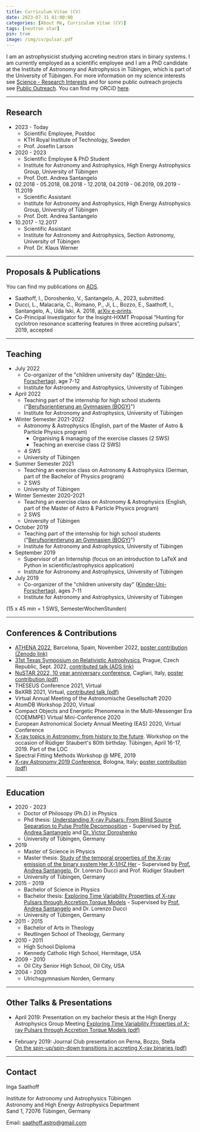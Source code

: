 ```yaml
---
title: Curriculum Vitae (CV)
date: 2023-07-31 01:00:00
categories: [About Me, Curriculum Vitae (CV)]
tags: [neutron star]
pin: true
image: /img/cv/pulsar.pdf
---
```


I am an astrophysicist studying accreting neutron stars in binary systems. I am currently employed as a scientific employee and I am a PhD candidate at the Institute of Astronomy and Astrophysics in Tübingen, which is part of the University of Tübingen. For more information on my science interests see [Science - Research Interests](https://isaathoff.github.io/posts/science/) and for some public outreach projects see [Public Outreach](https://isaathoff.github.io/categories/public-outreach/). You can find my ORCiD [here](https://orcid.org/0000-0002-3068-7275).

---
## Research

- 2023 - Today
    - Scientific Employee, Postdoc
    - KTH Royal Institute of Technology, Sweden
    - Prof. Josefin Larson
- 2020 - 2023
    - Scientific Employee & PhD Student
    - Institute for Astronomy and Astrophysics, High Energy Astrophysics Group, University of Tübingen
    - Prof. Dott. Andrea Santangelo
- 02.2018 - 05.2018, 08.2018 - 12.2018, 04.2019 - 06.2019, 09.2019 - 11.2019
    - Scientific Assistant
    - Institute for Astronomy and Astrophysics, High Energy Astrophysics Group, University of Tübingen
    - Prof. Dott. Andrea Santangelo
- 10.2017 - 12.2017
    - Scientific Assistant
    - Institute for Astronomy and Astrophysics, Section Astronomy, University of Tübingen
    - Prof. Dr. Klaus Werner

---

## Proposals & Publications

You can find my publications on [ADS](https://ui.adsabs.harvard.edu/search/q=author%3A(%22saathoff%2C%20inga%22)&sort=date%20desc%2C%20bibcode%20desc&p_=0).

- Saathoff, I., Doroshenko, V., Santangelo, A., 2023, submitted.
- Ducci, L., Malacaria, C., Romano, P., Ji, L., Bozzo, E., Saathoff, I., Santangelo, A., Uda Iski, A. 2018, [arXiv e-prints](https://arxiv.org/abs/1811.12795).
- Co-Principal Investigator for the Insight-HXMT Proposal “Hunting for cyclotron resonance scattering features in three accreting pulsars”, 2019, accepted

---

## Teaching

- July 2022
    - Co-organizer of the "children university day" ([Kinder-Uni-Forschertag](https://uni-tuebingen.de/de/160168)), age 7-12
    - Institute for Astronomy and Astrophysics, University of Tübingen
- April 2022
    - Teaching part of the internship for high school students ("[Berufsorientierung an Gymnasien (BOGY)](https://uni-tuebingen.de/fakultaeten/mathematisch-naturwissenschaftliche-fakultaet/fachbereiche/physik/institute/astronomie-astrophysik/institut/astronomie/schulen/)")
    - Institute for Astronomy and Astrophysics, University of Tübingen
- Winter Semester 2021-2022
    - Astronomy & Astrophysics (English, part of the Master of Astro & Particle Physics program)
        - Organising & managing of the exercise classes (2 SWS)
        - Teaching an exercise class (2 SWS)
    - 4 SWS
    - University of Tübingen
- Summer Semester 2021
    - Teaching an exercise class on Astronomy & Astrophysics (German, part of the Bachelor of Physics program)
    - 2 SWS
    - University of Tübingen
- Winter Semester 2020-2021
    - Teaching an exercise class on Astronomy & Astrophysics (English, part of the Master of Astro & Particle Physics program)
    - 2 SWS
    - University of Tübingen
- October 2019
    - Teaching part of the internship for high school students ("[Berufsorientierung an Gymnasien (BOGY)](https://uni-tuebingen.de/fakultaeten/mathematisch-naturwissenschaftliche-fakultaet/fachbereiche/physik/institute/astronomie-astrophysik/institut/astronomie/schulen/)")
    - Institute for Astronomy and Astrophysics, University of Tübingen
- September 2019
    - Supervisor of an Internship (focus on an introduction to LaTeX and Python in scientific/astrophysics application)
    - Institute for Astronomy and Astrophysics, University of Tübingen
- July 2019
    - Co-organizer of the "children university day" ([Kinder-Uni-Forschertag](https://uni-tuebingen.de/de/160168)), ages 7-11
    - Institute for Astronomy and Astrophysics, University of Tübingen

(15 x 45 min = 1 SWS, SemesterWochenStunden)

---

## Conferences & Contributions

- [ATHENA 2022](https://isaathoff.github.io/posts/athena/), Barcelona, Spain, November 2022, [poster contribution (Zenodo link)](https://zenodo.org/record/7228995#.Y2uSDy-B3Rb)
- [31st Texas Symposium on Relativistic Astrophysics](https://isaathoff.github.io/posts/texas-symposium/), Prague, Czech Republic, Sept. 2022, [contributed talk (ADS link)](https://ui.adsabs.harvard.edu/abs/2022tsra.confE.120S/abstract)
- [NuSTAR 2022, 10 year anniversary conference](https://isaathoff.github.io/posts/nustar/), Cagliari, Italy,
    [poster contribution (pdf)](/img/science/NuSTAR2022_Poster_Draft_9_-_final_print.pdf)
- THESEUS Conference 2021, Virtual
- BeXRB 2021, Virtual, [contributed talk (pdf)](/img/science/bexrb.pdf)
- Virtual Annual Meeting of the Astronomische Gesellschaft 2020
- AtomDB Workshop 2020, Virtual
- Compact Objects and Energetic Phenomena in the Multi-Messenger Era (COEMMPE) Virtual Mini-Conference 2020
- European Astronomical Society Annual Meeting (EAS) 2020, Virtual Conference
- [X-ray topics in Astronomy: from history to the future](https://uni-tuebingen.de/fakultaeten/mathematisch-naturwissenschaftliche-fakultaet/fachbereiche/physik/institute/astronomie-und-astrophysik/astronomie-hea/aktuelles/konferenzen/workshop-r-staubert-2019/). Workshop on the occasion of Rüdiger Staubert's 80th birthday. Tübingen, April 16-17, 2019. Part of the LOC
- Spectral Fitting Methods Workshop @ MPE, 2019
- [X-ray Astronomy 2019 Conference](https://isaathoff.github.io/posts/x-ray-astronomy/), Bologna, Italy;
    [poster contribution (pdf)](/img/science/OAO_Poster.pdf)

---

## Education

- 2020 - 2023
    - Doctor of Philosopy (Ph.D.) in Physics
    - Phd thesis: [Understanding X-ray Pulsars: From Blind Source Separation to Pulse Profile Decomposition](https://publikationen.uni-tuebingen.de/xmlui/handle/10900/144225) - Supervised by [Prof. Andrea Santangelo](https://uni-tuebingen.de/fakultaeten/mathematisch-naturwissenschaftliche-fakultaet/fachbereiche/physik/institute/astronomie-astrophysik/institut/astronomie/forschung/prof-santangelo-abteilung-hochenergieastrophysik/ueber-uns/santangelo-persoenliche-seite/) and [Dr. Victor Doroshenko](https://doroshv.github.io)
    - University of Tübingen, Germany
- 2019
    - Master of Science in Physics
    - Master thesis: [Study of the temporal properties of the X-ray emission of the binary system Her X-1/HZ Her](https://isaathoff.github.io/posts/master/) - Supervised by [Prof. Andrea Santangelo](https://uni-tuebingen.de/fakultaeten/mathematisch-naturwissenschaftliche-fakultaet/fachbereiche/physik/institute/astronomie-astrophysik/institut/astronomie/forschung/prof-santangelo-abteilung-hochenergieastrophysik/ueber-uns/santangelo-persoenliche-seite/), Dr. Lorenzo Ducci and Prof. Rüdiger Staubert
    - University of Tübingen, Germany
- 2015 - 2019
    - Bachelor of Science in Physics
    - Bachelor thesis: [Exploring Time Variability Properties of X-ray Pulsars through Accretion Torque Models](hhttps://isaathoff.github.io/posts/bachelor/) - Supervised by [Prof. Andrea Santangelo](https://uni-tuebingen.de/fakultaeten/mathematisch-naturwissenschaftliche-fakultaet/fachbereiche/physik/institute/astronomie-astrophysik/institut/astronomie/forschung/prof-santangelo-abteilung-hochenergieastrophysik/ueber-uns/santangelo-persoenliche-seite/) and Dr. Lorenzo Ducci
    - University of Tübingen, Germany
- 2011 - 2015
    - Bachelor of Arts in Theology
    - Reutlingen School of Theology, Germany
- 2010 - 2011
    - High School Diploma
    - Kennedy Catholic High School, Hermitage, USA
- 2009 - 2010
    - Oil City Senior High School, Oil City, USA
- 2004 - 2009
    - Ulrichsgymnasium Norden, Germany


---

## Other Talks & Presentations

- April 2019: Presentation on my bachelor thesis at the High Energy Astrophysics Group Meeting
 [Exploring Time Variability Properties of X-ray Pulsars through Accretion Torque Models (pdf)](/img/science/HEA_Group_Meeting_20190426.pdf)
    
- February 2019: Journal Club presentation on Perna, Bozzo, Stella    
    [On the spin-up/spin-down transitions in accreting X-ray binaries (pdf)](/img/science/JC.pdf)

---
## Contact

Inga Saathoff

Institute for Astronomy und Astrophysics Tübingen\
Astronomy and High Energy Astrophysics Department\
Sand 1, 72076 Tübingen, Germany

Email: [saathoff.astro@gmail.com](mailto:saathoff.astro@gmail.com)